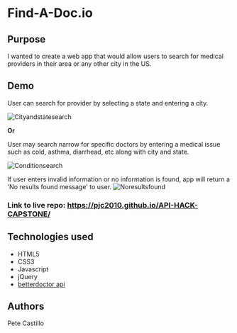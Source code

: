# Find-A-Doc.io


## Purpose
I wanted to create a web app that would allow users to search for medical providers in their area or any other city in the US.

## Demo

User can search for provider by selecting a state and entering a city.



![Cityandstatesearch](demogifs/CityStateSearchCapture.gif)

**Or**

User may search narrow for specific doctors by entering a medical issue such as cold, asthma, diarrhead, etc along with city and state. <br>


![Conditionsearch](demogifs/ConditionCityStateSearchCapture.gif)

If user enters invalid information or no information is found, app will return a 'No results found message' to user.
![Noresultsfound](demogifs/NoResultsFoundCapture.gif)

### Link to live repo: https://pjc2010.github.io/API-HACK-CAPSTONE/


## Technologies used 
<ul>
  <li>HTML5</li>
  <li>CSS3</li>
  <li>Javascript</li>
  <li>jQuery</li>
  <li><a href="https://developer.betterdoctor.com/">betterdoctor api</a></li>
</ul>

## Authors
Pete Castillo
